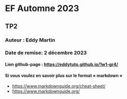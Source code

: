 # EF Automne 2023
## TP2
### Auteur : Eddy Martin
### Date de remise: 2 décembre 2023

#### Lien github-page : https://eddytuto.github.io/1w1-gr4/

#### Si vous voulez en savoir plus sur le format « markdown »
- https://www.markdownguide.org/cheat-sheet/
- https://www.markdownguide.org/

